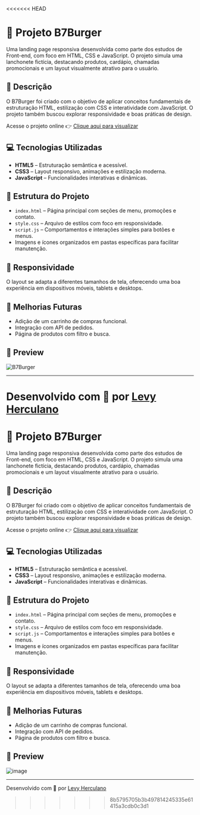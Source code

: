 <<<<<<< HEAD
# 🍔 Projeto B7Burger

Uma landing page responsiva desenvolvida como parte dos estudos de Front-end, com foco em HTML, CSS e JavaScript. O projeto simula uma lanchonete fictícia, destacando produtos, cardápio, chamadas promocionais e um layout visualmente atrativo para o usuário.

## 📌 Descrição

O B7Burger foi criado com o objetivo de aplicar conceitos fundamentais de estruturação HTML, estilização com CSS e interatividade com JavaScript. O projeto também buscou explorar responsividade e boas práticas de design.

Acesse o projeto online 👉 [Clique aqui para visualizar](https://levyherc.github.io/Estudos/Projetos/Projeto-B7Burger/index.html)

## 💻 Tecnologias Utilizadas

- **HTML5** – Estruturação semântica e acessível.
- **CSS3** – Layout responsivo, animações e estilização moderna.
- **JavaScript** – Funcionalidades interativas e dinâmicas.
  
## 🧱 Estrutura do Projeto

- `index.html` – Página principal com seções de menu, promoções e contato.
- `style.css` – Arquivo de estilos com foco em responsividade.
- `script.js` – Comportamentos e interações simples para botões e menus.
- Imagens e ícones organizados em pastas específicas para facilitar manutenção.

## 📱 Responsividade

O layout se adapta a diferentes tamanhos de tela, oferecendo uma boa experiência em dispositivos móveis, tablets e desktops.

## 🔧 Melhorias Futuras

- Adição de um carrinho de compras funcional.
- Integração com API de pedidos.
- Página de produtos com filtro e busca.

## 📸 Preview

![B7Burger](https://github.com/user-attachments/assets/preview-b7burger.jpg) <!-- substitua por uma imagem se quiser -->

---

Desenvolvido com 💙 por [Levy Herculano](https://github.com/Levyherc)
=======
# 🍔 Projeto B7Burger

Uma landing page responsiva desenvolvida como parte dos estudos de Front-end, com foco em HTML, CSS e JavaScript. O projeto simula uma lanchonete fictícia, destacando produtos, cardápio, chamadas promocionais e um layout visualmente atrativo para o usuário.

## 📌 Descrição

O B7Burger foi criado com o objetivo de aplicar conceitos fundamentais de estruturação HTML, estilização com CSS e interatividade com JavaScript. O projeto também buscou explorar responsividade e boas práticas de design.

Acesse o projeto online 👉 [Clique aqui para visualizar](https://levyherc.github.io/Estudos/Projetos/Projeto-B7Burger/index.html)

## 💻 Tecnologias Utilizadas

- **HTML5** – Estruturação semântica e acessível.
- **CSS3** – Layout responsivo, animações e estilização moderna.
- **JavaScript** – Funcionalidades interativas e dinâmicas.
  
## 🧱 Estrutura do Projeto

- `index.html` – Página principal com seções de menu, promoções e contato.
- `style.css` – Arquivo de estilos com foco em responsividade.
- `script.js` – Comportamentos e interações simples para botões e menus.
- Imagens e ícones organizados em pastas específicas para facilitar manutenção.

## 📱 Responsividade

O layout se adapta a diferentes tamanhos de tela, oferecendo uma boa experiência em dispositivos móveis, tablets e desktops.

## 🔧 Melhorias Futuras

- Adição de um carrinho de compras funcional.
- Integração com API de pedidos.
- Página de produtos com filtro e busca.

## 📸 Preview

![image](https://github.com/user-attachments/assets/77c1c859-e8cb-4a2e-bd21-aab0903de534)


---

Desenvolvido com 💙 por [Levy Herculano](https://github.com/Levyherc)
>>>>>>> 8b5795705b3b497814245335e61415a3cdb0c3d1
